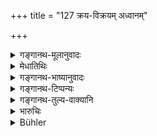 +++
title = "127 क्रय-विक्रयम् अध्वानम्"

+++

<details><summary>गङ्गानथ-मूलानुवादः</summary>

He should make the traders pay duties, after due investigation of the details of buying and selling, the journey involved, fooding along with its accessories, and the measures of safety.—(127)
</details>

<details><summary>मेधातिथिः</summary>

करग्रहणविधिः । कियता मूल्येन क्रीतम् एतत्, कियच् च विक्रीयमाणं लभते, कियता च कालेन विक्रीयते, कियत्प्रतिभावेन नश्यति, अथ न — इत्येवमादिरूप**क्रयविक्रय**परीक्षा । **अध्वानं** चिराचिरगमनप्राप्यताम् । **भक्तं** सक्त्वोदनादिमूलम् । **परिव्ययस्** तदुपकरणं सर्पिःसूपशाकादि धनादि च । **योगक्षेमम्** अरण्ये कान्तारे वा गच्छतो राजभयं चौरभयं निश्चौरता वेत्यादि । एतद् अपेक्ष्य वनिग्भ्यः करा आदातव्याः । **वणिग्भिर् दापयेत् करान्** इति पाठो युक्तः, गत्यादिनियमेन (पाण् १.४.५२) कर्मसंज्ञाया अभावात् । दण्डवचनो वा धातुः, तदा दण्डिवद् द्विकर्मकत्वम् ॥ ७.१२७ ॥
</details>

<details><summary>गङ्गानथ-भाष्यानुवादः</summary>

Now follows the system of realising duties.

At what price the merchandise has been bought—what price it will fetch when sold—what time it will take in selling—what deterioration, if any, it is likely to suffer—the consideration of all this constitutes the ‘*investigation of the details of buying and selling*’.

‘*Journey*’—whether it takes much or little time to obtain it.

‘*Fooding*’—Flour, Rice &c.

‘*Accessories*’—*e.g*. butter, pulse, vegetables; as also fuel and such things.

‘*Measures of safety*’—*i.e*. when passing through forests whether or not things were secure against molestation by kings and robbers.

Having duly investigated all these, the King shall realise duties from the traders.

The right reading is ‘*vaṇigbhir dāpayet karān*’; because according to the *sūtra* ‘*gatibuddhi* &c.’ (Panini), there is nothing to justify the Accusative case in ‘*vaṇijaḥ*,’ Or, the root in ‘*dāpayet*’ may mean ‘fine’, and hence like the root ‘*daṇḍī*’, it may take two objects (which would justify the said Accusative ending).—(127)
</details>

<details><summary>गङ्गानथ-टिप्पन्यः</summary>

‘*Yoyakṣemam*’—‘Charges incurred for security of property against
royalty and thieves and robbers’ (Medhātithi);—‘net profits (*yoga*) and
charges for securing the goods against robbers &c.’ (Kullūka).

This verse is quoted in *Vīramitrodaya* (Rājanīti, p. 259), which adds
the following notes:—What has been paid for the cloth, salt and other
articles of merchandise? What are likely to be the profits from selling
them? From what distance has all this been brought? What quantity of
food and vegetables and condiments have been spent by the man in
importing the goods? How much he has lost over the charges incurred in
securing his goods against robbers and other dangers of the journey?
What is the profit he is actually making? What is he spending over the
guarding of his merchandise against robbers and thieves?—the King should
take into consideration all this and then fix the taxes payable by the
traders.

This verse is quoted also in *Parāśaramādhava* (Ācāra, p. 404).
</details>

<details><summary>गङ्गानथ-तुल्य-वाक्यानि</summary>

*Mahābhārata* (12.87.13-14).—(Same as Manu, but reading ‘*Kūrayet*’ for
‘*dāpayet*.’)

*Arthaśāstra* (p. 241).—‘The officer in charge of the department of
trade shall keep himself informed of the demand, or absence of demand,
for commodities produced from land and water; those imported by land and
water; and also the relative prices of these; and the time for their
sale and export. He shall fix the prices.’

Do. (p. 270).—‘He shall fix the customs and duties payable on exports
and imports.’
</details>

<details><summary>भारुचिः</summary>

तस्येदं सामान्येन लक्षणम् ॥ ७.१२७ ॥
</details>

<details><summary>Bühler</summary>

127	Having well considered (the rates of) purchase and (of) sale, (the length of) the road, (the expense for) food and condiments, the charges of securing the goods, let the king make the traders pay duty.
</details>
